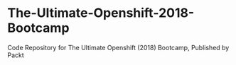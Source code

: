 # The-Ultimate-Openshift-2018-Bootcamp
Code Repository for The Ultimate Openshift (2018) Bootcamp, Published by Packt
